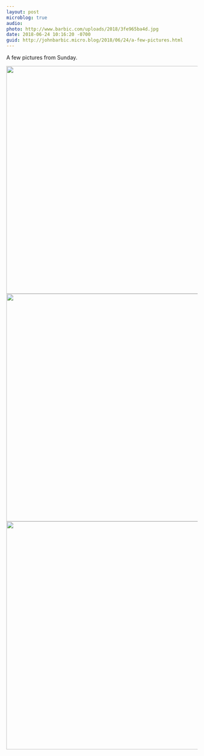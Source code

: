 ```yaml
---
layout: post
microblog: true
audio: 
photo: http://www.barbic.com/uploads/2018/3fe965ba4d.jpg
date: 2018-06-24 10:16:20 -0700
guid: http://johnbarbic.micro.blog/2018/06/24/a-few-pictures.html
---
```

A few pictures from Sunday.

<img src="http://www.barbic.com/uploads/2018/c72580177b.jpg" width="600" height="599" /><img src="http://www.barbic.com/uploads/2018/a7a7bf8202.jpg" width="600" height="599" /><img src="http://www.barbic.com/uploads/2018/3fe965ba4d.jpg" width="600" height="600" />
